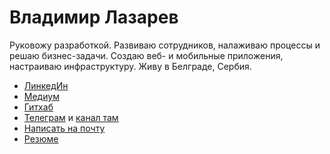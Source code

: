 # Владимир Лазарев

Руковожу разработкой. Развиваю сотрудников, налаживаю процессы и решаю бизнес-задачи. Создаю веб- и мобильные приложения, настраиваю инфраструктуру. Живу в Белграде, Сербия.

-   [ЛинкедИн](https://www.linkedin.com/in/vladimir-lazarev/)
-   [Медиум](https://medium.com/@laidrivm)
-   [Гитхаб](https://github.com/laidrivm)
-   [Телеграм](https://t.me/laidrivm) и [канал там](https://t.me/laidrivm_pub)
-   [Написать на почту](mailto:laidrivm@gmail.com)
-   [Резюме](/cv-vladimir-lazarev-engineering-director.pdf)

